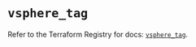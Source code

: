# `vsphere_tag`

Refer to the Terraform Registry for docs: [`vsphere_tag`](https://registry.terraform.io/providers/hashicorp/vsphere/2.9.2/docs/resources/tag).
